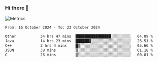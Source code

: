 ### Hi there 👋

![Metrics](https://github.com/radoapx/radoapx/blob/main/github-metrics.svg)

<!--START_SECTION:waka-->

```txt
From: 16 October 2024 - To: 23 October 2024

Other           34 hrs 47 mins  ████████████████░░░░░░░░░   64.09 %
Java            14 hrs 23 mins  ██████▓░░░░░░░░░░░░░░░░░░   26.51 %
C++             3 hrs 4 mins    █▒░░░░░░░░░░░░░░░░░░░░░░░   05.66 %
JSON            38 mins         ▒░░░░░░░░░░░░░░░░░░░░░░░░   01.18 %
C               26 mins         ▒░░░░░░░░░░░░░░░░░░░░░░░░   00.81 %
```

<!--END_SECTION:waka-->

<!--
**radoapx/radoapx** is a ✨ _special_ ✨ repository because its `README.md` (this file) appears on your GitHub profile.

Here are some ideas to get you started:

- 🔭 I’m currently working on ...
- 🌱 I’m currently learning ...
- 👯 I’m looking to collaborate on ...
- 🤔 I’m looking for help with ...
- 💬 Ask me about ...
- 📫 How to reach me: ...
- 😄 Pronouns: ...
- ⚡ Fun fact: ...
-->
